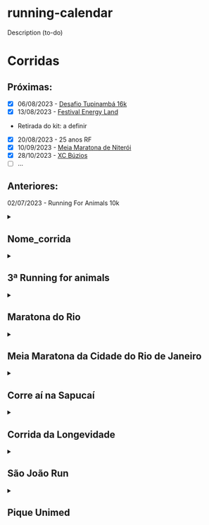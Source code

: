 # running-calendar
Description (to-do)

# Corridas
## Próximas:

 - [x] 06/08/2023 - [Desafio Tupinambá 16k](https://www.nit2sports.com.br/event/desafiotupinamba/)
 - [x] 13/08/2023 - [Festival Energy Land](https://www.festivalenergyland.com.br/rio-de-janeiro-corrida/index.html)
 - Retirada do kit: a definir
 - [x] 20/08/2023 - 25 anos RF
 - [x] 10/09/2023 - [Meia Maratona de Niterói](https://www.meiamaratonadeniteroi.com.br)
 - [x] 28/10/2023 - [XC Búzios](https://www.xcrun.com.br)
 - [ ] ...

## Anteriores:

02/07/2023 - Running For Animals 10k

<details>
  <summary>
    <h2>
      Nome_corrida
    </h2>
  </summary>
  
  - Data: 
  - Distância: 
  - Tempo:
     * Bruto:
     * Líquido:
     * Ritmo por Km:
  - Colocação:
     * Geral:
     * Por Categoria:
     * Categoria:
  - Número de peito: 
  - Equipe: 

  ### Marcas
  PB / WR / OR
</details>

<details>
  <summary>
    <h2>
      3ª Running for animals
    </h2>
  </summary>
  
  - Data: 02/07/2023
  - Distância: 10 Km
  - Tempo:
     * Bruto: 00:47:04
     * Líquido: 00:47:04
     * Ritmo por Km: 04:42
  - Colocação:
     * Geral: 20
     * Por Categoria: Terceiro
     * Categoria: M3539
  - Número de peito: 1112
  - Equipe: Vegrun
</details>

<details>
  <summary>
    <h2>
      Maratona do Rio
    </h2>
  </summary>
  
  - Data: 10/06/2023
  - Distância: 21,095 Km
  - Tempo:
     * Bruto: 02:34:17
     * Líquido: 01:58:19
     * Ritmo por Km: 05:36
  - Colocação:
     * Geral: 3090
     * Por Categoria: 693
     * Categoria:
  - Número de peito: 22918
  - Equipe: -
</details>

<details>
  <summary>
    <h2>
      Meia Maratona da Cidade do Rio de Janeiro
    </h2>
  </summary>
  
  - Data: 08/07/2012
  - Distância: 21,095 Km
  - Tempo:
     * Bruto: 03:16:29
     * Líquido: 02:38:18
     * Ritmo por Km: 07:30:00
  - Colocação:
     * Geral: 3469
     * Por Categoria: 318
     * Categoria: M2529
  - Número de peito: 10803
  - Equipe: -
</details>

<details>
  <summary>
    <h2>
      Corre aí na Sapucaí
    </h2>
  </summary>
  
  - Data: 12/02/2012
  - Distância: 5,0 Km
  - Tempo:
     * Bruto: 00:22:05
     * Líquido: 00:21:43
     * Ritmo por Km: 04:20:00
  - Colocação:
     * Geral: 42
     * Por Categoria: 5
     * Categoria: M2529 (Me cadastraram errado ://)
  - Número de peito: 547
  - Equipe: SVB
</details>

<details>
  <summary>
    <h2>
      Corrida da Longevidade
    </h2>
  </summary>
  
  - Data: 18/12/2011
  - Distância: 6km
  - Tempo:
     * Bruto: 00:35:10
     * Líquido: 00:30:43
     * Ritmo por Km: 05:07:00
  - Colocação:
     * Geral: 364
     * Por Categoria: 16
     * Categoria: M2024
  - Número de peito: 1569
  - Equipe: VEGETARIANOS
</details>

<details>
  <summary>
    <h2>
      São João Run
    </h2>
  </summary>
  
  - Data: 02/12/2011
  - Distância: -
  - Tempo:
     * Bruto: -
     * Líquido: -
     * Ritmo por Km: -
  - Colocação:
     * Geral: -
     * Por Categoria: Segundo
     * Categoria: -
  - Número de peito: 347
  - Equipe: 
</details>

<details>
  <summary>
    <h2>
      Pique Unimed
    </h2>
  </summary>
  
  - Data: 16/10/2011
  - Distância: 9 Km
  - Tempo:
     * Bruto: -
     * Líquido: 00:52:53
     * Ritmo por Km: 5:53 min/km
  - Colocação:
     * Geral: -
     * Por Categoria: -
     * Categoria: -
  - Número de peito: -
  - Equipe: -
</details>
